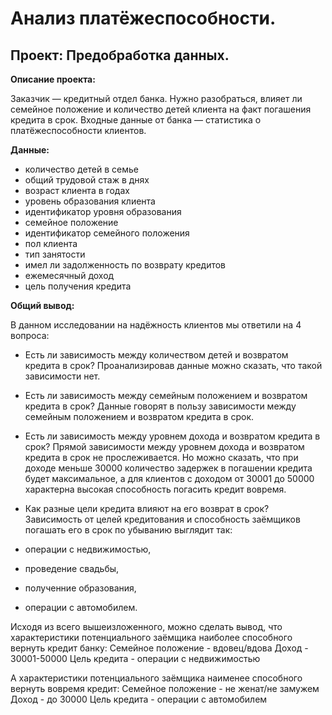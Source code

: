 # Анализ платёжеспособности.
## Проект: Предобработка данных.

**Описание проекта:**

Заказчик — кредитный отдел банка. Нужно разобраться, влияет ли семейное положение и количество детей клиента на факт погашения кредита в срок. 
Входные данные от банка — статистика о платёжеспособности клиентов.


**Данные:**
- количество детей в семье
- общий трудовой стаж в днях
- возраст клиента в годах
- уровень образования клиента
- идентификатор уровня образования
- семейное положение
- идентификатор семейного положения
- пол клиента
- тип занятости
- имел ли задолженность по возврату кредитов
- ежемесячный доход
- цель получения кредита

**Общий вывод:**

В данном исследовании на надёжность клиентов мы ответили на 4 вопроса:

- Есть ли зависимость между количеством детей и возвратом кредита в срок? Проанализировав данные можно сказать, что такой зависимости нет.

- Есть ли зависимость между семейным положением и возвратом кредита в срок? 
Данные говорят в пользу зависимости между семейным положением и возвратом кредита в срок. 

- Есть ли зависимость между уровнем дохода и возвратом кредита в срок? Прямой зависимости между уровнем дохода и возвратом кредита в срок не прослеживается. Но можно сказать, что при доходе меньше 30000 количество задержек в погашении кредита будет максимальное, а для клиентов с доходом от 30001 до 50000 характерна высокая способность погасить кредит вовремя.

- Как разные цели кредита влияют на его возврат в срок? Зависимость от целей кредитования и способность заёмщиков погашать его в срок по убыванию выглядит так:

- операции с недвижимостью,
- проведение свадьбы,
- полученние образования,
- операции с автомобилем.

Исходя из всего вышеизложенного, можно сделать вывод, что характеристики потенциального заёмщика наиболее способного вернуть кредит банку: 
Семейное положение - вдовец/вдова
Доход - 30001-50000
Цель кредита - операции с недвижимостью

А характеристики потенциального заёмщика наименее способного вернуть вовремя кредит:
Семейное положение - не женат/не замужем
Доход - до 30000
Цель кредита - операции с автомобилем
